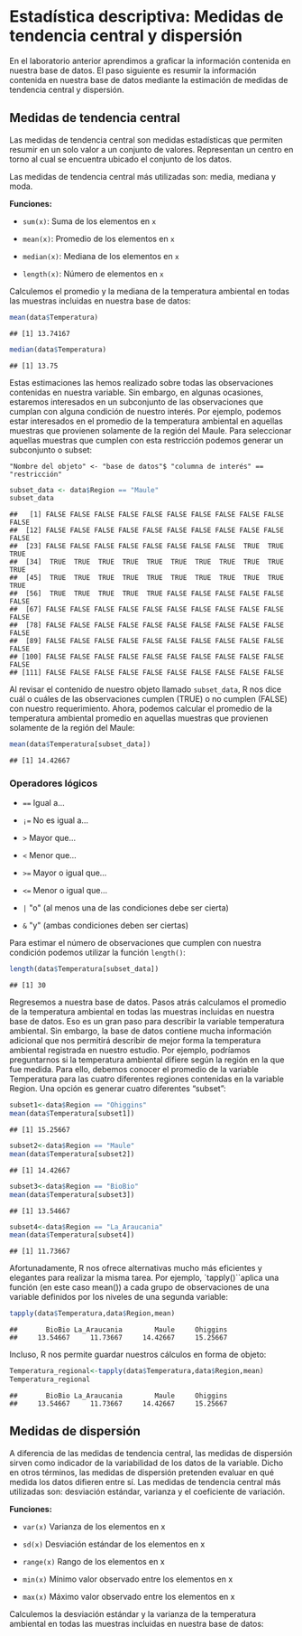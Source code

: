 # Estadística descriptiva: Medidas de tendencia central y dispersión

En el laboratorio anterior aprendimos a graficar la información contenida en nuestra base de datos. El paso siguiente es resumir la información contenida en nuestra base de datos mediante la estimación de medidas de tendencia central y dispersión. 

## Medidas de tendencia central

Las medidas de tendencia central son medidas estadísticas que permiten resumir en un solo valor a un conjunto de valores. Representan un centro en torno al cual se encuentra ubicado el conjunto de los datos. 

Las medidas de tendencia central más utilizadas son: media, mediana y moda. 

**Funciones:**

* `sum(x)`: Suma de los elementos en `x`

* `mean(x)`: Promedio de los elementos en `x`

* `median(x)`: Mediana de los elementos en `x`

* `length(x)`: Número de elementos en `x`

Calculemos el promedio y la mediana de la temperatura ambiental en todas las muestras incluidas en nuestra base de datos:




```r
mean(data$Temperatura)
```

```
## [1] 13.74167
```


```r
median(data$Temperatura)
```

```
## [1] 13.75
```

Estas estimaciones las hemos realizado sobre todas las observaciones contenidas en nuestra variable. Sin embargo, en algunas ocasiones, estaremos interesados en un subconjunto de las observaciones que cumplan con alguna condición de nuestro interés. Por ejemplo, podemos estar interesados en el promedio de la temperatura ambiental en aquellas muestras que provienen solamente de la región del Maule. Para seleccionar aquellas muestras que cumplen con esta restricción podemos generar un subconjunto o subset:

`"Nombre del objeto" <- "base de datos"$ "columna de interés" == "restricción"`


```r
subset_data <- data$Region == "Maule"
subset_data
```

```
##   [1] FALSE FALSE FALSE FALSE FALSE FALSE FALSE FALSE FALSE FALSE FALSE
##  [12] FALSE FALSE FALSE FALSE FALSE FALSE FALSE FALSE FALSE FALSE FALSE
##  [23] FALSE FALSE FALSE FALSE FALSE FALSE FALSE FALSE  TRUE  TRUE  TRUE
##  [34]  TRUE  TRUE  TRUE  TRUE  TRUE  TRUE  TRUE  TRUE  TRUE  TRUE  TRUE
##  [45]  TRUE  TRUE  TRUE  TRUE  TRUE  TRUE  TRUE  TRUE  TRUE  TRUE  TRUE
##  [56]  TRUE  TRUE  TRUE  TRUE  TRUE FALSE FALSE FALSE FALSE FALSE FALSE
##  [67] FALSE FALSE FALSE FALSE FALSE FALSE FALSE FALSE FALSE FALSE FALSE
##  [78] FALSE FALSE FALSE FALSE FALSE FALSE FALSE FALSE FALSE FALSE FALSE
##  [89] FALSE FALSE FALSE FALSE FALSE FALSE FALSE FALSE FALSE FALSE FALSE
## [100] FALSE FALSE FALSE FALSE FALSE FALSE FALSE FALSE FALSE FALSE FALSE
## [111] FALSE FALSE FALSE FALSE FALSE FALSE FALSE FALSE FALSE FALSE
```

Al revisar el contenido de nuestro objeto llamado `subset_data`, R nos dice cuál o cuáles de las observaciones cumplen (TRUE) o no cumplen (FALSE) con nuestro requerimiento. Ahora, podemos calcular el promedio  de la temperatura ambiental promedio en aquellas muestras que provienen solamente de la región del Maule:


```r
mean(data$Temperatura[subset_data])
```

```
## [1] 14.42667
```

### Operadores lógicos

* `==` Igual a…

* `¡=` No es igual a…

* `>`  Mayor que…

* `<`	 Menor que…

* `>=` Mayor o igual que…

* `<=` Menor o igual que… 

* `|` "o" (al menos una de las condiciones debe ser cierta)

* `&` "y" (ambas condiciones deben ser ciertas)

Para estimar el número de observaciones que cumplen con nuestra condición podemos utilizar la función `length()`:


```r
length(data$Temperatura[subset_data])
```

```
## [1] 30
```

Regresemos a nuestra base de datos. Pasos atrás calculamos el promedio de la temperatura ambiental en todas las muestras incluidas en nuestra base de datos. Eso es un gran paso para describir la variable temperatura ambiental. Sin embargo, la base de datos contiene mucha información adicional que nos permitirá describir de mejor forma la temperatura ambiental registrada en nuestro estudio. Por ejemplo, podríamos preguntarnos si la temperatura ambiental difiere según la región en la que fue medida. Para ello, debemos conocer el promedio de la variable Temperatura para las cuatro diferentes regiones contenidas en la variable Region. Una opción es generar cuatro diferentes “subset”:  


```r
subset1<-data$Region == "Ohiggins"
mean(data$Temperatura[subset1])
```

```
## [1] 15.25667
```


```r
subset2<-data$Region == "Maule"
mean(data$Temperatura[subset2])
```

```
## [1] 14.42667
```


```r
subset3<-data$Region == "BioBio"
mean(data$Temperatura[subset3])
```

```
## [1] 13.54667
```


```r
subset4<-data$Region == "La_Araucania"
mean(data$Temperatura[subset4])
```

```
## [1] 11.73667
```


Afortunadamente, R nos ofrece alternativas mucho más eficientes y elegantes para realizar la misma tarea. Por ejemplo, `tapply()``aplica una función (en este caso mean())  a cada grupo de observaciones de una variable definidos por los niveles de una segunda variable:


```r
tapply(data$Temperatura,data$Region,mean)
```

```
##       BioBio La_Araucania        Maule     Ohiggins 
##     13.54667     11.73667     14.42667     15.25667
```

Incluso, R nos permite guardar nuestros cálculos en forma de objeto: 


```r
Temperatura_regional<-tapply(data$Temperatura,data$Region,mean)
Temperatura_regional
```

```
##       BioBio La_Araucania        Maule     Ohiggins 
##     13.54667     11.73667     14.42667     15.25667
```


## Medidas de dispersión
A diferencia de las medidas de tendencia central, las medidas de dispersión sirven como indicador de la variabilidad de los datos de la variable. Dicho en otros términos, las medidas de dispersión pretenden evaluar en qué medida los datos difieren entre sí. Las medidas de tendencia central más utilizadas son: desviación estándar, varianza y el coeficiente de variación.

**Funciones:**

* `var(x)`   Varianza de los elementos en x

* `sd(x)`    Desviación estándar de los elementos en x

* `range(x)` Rango de los elementos en x

* `min(x)`	 Mínimo valor observado entre los elementos en x

* `max(x)`	 Máximo valor observado entre los elementos en x

Calculemos la desviación estándar y la varianza de la temperatura ambiental en todas las muestras incluidas en nuestra base de datos:


